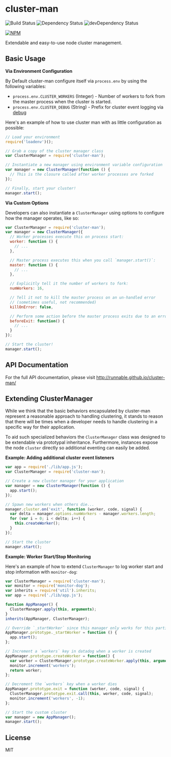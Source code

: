# cluster-man

![Build Status](https://travis-ci.org/Runnable/cluster-man.svg?branch=master)
![Dependency Status](https://david-dm.org/Runnable/cluster-man.svg)
![devDependency Status](https://david-dm.org/Runnable/cluster-man/dev-status.svg)

[![NPM](https://nodei.co/npm/cluster-man.png?compact=true)](https://nodei.co/npm/cluster-man)

Extendable and easy-to-use node cluster management.

## Basic Usage

**Via Environment Configuration**

By Default cluster-man configure itself via `process.env` by using the following
variables:

- `process.env.CLUSTER_WORKERS` (Integer) - Number of workers to fork from the
  master process when the cluster is started.
- `process.env.CLUSTER_DEBUG` (String) - Prefix for cluster event logging via
  [debug](https://www.npmjs.com/package/debug)

Here's an example of how to use cluster man with as little configuration as
possible:

```js
// Load your environment
require('loadenv')();

// Grab a copy of the cluster manager class
var ClusterManager = require('cluster-man');

// Instantiate a new manager using environment variable configuration
var manager = new ClusterManager(function () {
  // This is the closure called after worker processes are forked
});

// Finally, start your cluster!
manager.start();
```

**Via Custom Options**

Developers can also instantiate a `ClusterManager` using options to configure
how the manager operates, like so:

```js
var ClusterManager = require('cluster-man');
var manager = new ClusterManager({
  // Worker processes execute this on process start:
  worker: function () {
    // ...
  },

  // Master process executes this when you call `manager.start()`:
  master: function () {
    // ...
  },

  // Explicitly tell it the number of workers to fork:
  numWorkers: 16,

  // Tell it not to kill the master process on an un-handled error
  // (sometimes useful, not recommended)
  killOnError: false,

  // Perform some action before the master process exits due to an error
  beforeExit: function() {
    // ...
  }
});

// Start the cluster!
manager.start();
```

## API Documentation

For the full API documentation, please visit http://runnable.github.io/cluster-man/

## Extending ClusterManager

While we think that the basic behaviors encapsulated by cluster-man represent a
reasonable approach to handling clustering, it stands to reason that there will
be times when a developer needs to handle clustering in a specific way for their
application.

To aid such specialized behaviors the `ClusterManager` class was designed to be
extendable via prototypal inheritance. Furthermore, instances expose the node
`cluster` directly so additional eventing can easily be added.


**Example: Adding additional cluster event listeners**
```js
var app = require('./lib/app.js');
var ClusterManager = require('cluster-man');

// Create a new cluster manager for your application
var manager = new ClusterManager(function () {
  app.start();
});

// Spawn new workers when others die...
manager.cluster.on('exit', function (worker, code, signal) {
  var delta = manager.options.numWorkers - manager.workers.length;
  for (var i = 0; i < delta; i++) {
    this.createWorker();
  }
});

// Start the cluster
manager.start();
```

**Example: Worker Start/Stop Monitoring**

Here's an example of how to extend `ClusterManager` to log worker start and stop
information with `monitor-dog`:

```js
var ClusterManager = require('cluster-man');
var monitor = require('monitor-dog');
var inherits = require('util').inherits;
var app = require('./lib/app.js');

function AppManager() {
  ClusterManager.apply(this, arguments);
}
inherits(AppManager, ClusterManager);

// Override `_startWorker` since this manager only works for this particular app
AppManager.prototype._startWorker = function () {
  app.start();
};

// Increment a `workers` key in datadog when a worker is created
AppManager.prototype.createWorker = function() {
  var worker = ClusterManager.prototype.createWorker.apply(this, arguments);
  monitor.increment('workers');
  return worker;
};

// Decrement the `workers` key when a worker dies
AppManager.prototype.exit = function (worker, code, signal) {
  ClusterManager.prototype.exit.call(this, worker, code, signal);
  monitor.increment('workers', -1);
};

// Start the custom cluster
var manager = new AppManager();
manager.start();
```

## License
MIT

